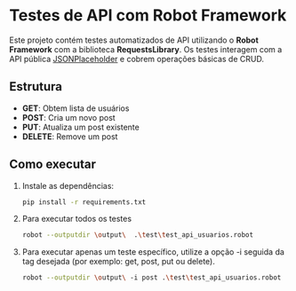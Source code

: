 # Testes de API com Robot Framework

Este projeto contém testes automatizados de API utilizando o **Robot Framework** com a biblioteca **RequestsLibrary**. Os testes interagem com a API pública [JSONPlaceholder](https://jsonplaceholder.typicode.com) e cobrem operações básicas de CRUD.

## Estrutura

- **GET**: Obtem lista de usuários
- **POST**: Cria um novo post
- **PUT**: Atualiza um post existente
- **DELETE**: Remove um post

## Como executar

1. Instale as dependências:
   ```bash
   pip install -r requirements.txt

2. Para executar todos os testes
    ```bash
    robot --outputdir \output\  .\test\test_api_usuarios.robot

3. Para executar apenas um teste específico, utilize a opção -i seguida da tag desejada (por exemplo: get, post, put ou delete).
    ```bash
    robot --outputdir \output\ -i post .\test\test_api_usuarios.robot